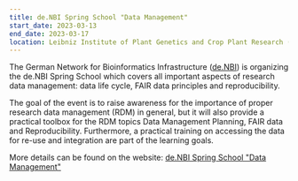 ```yaml
---
title: de.NBI Spring School "Data Management"
start_date: 2023-03-13
end_date: 2023-03-17
location: Leibniz Institute of Plant Genetics and Crop Plant Research (IPK), Gatersleben, Germany
---
```


The German Network for Bioinformatics Infrastructure ([de.NBI](https://www.denbi.de)) is organizing the de.NBI Spring School which covers all important aspects 
of research data management: data life cycle, FAIR data principles and reproducibility. 

The goal of the event is to raise awareness for the importance of proper research data management (RDM) in general, but it will also provide a practical toolbox for the RDM topics Data Management Planning, FAIR data and Reproducibility. Furthermore, a practical training on accessing the data for re-use and integration are part of the learning goals.

More details can be found on the website: [de.NBI Spring School "Data Management"](https://www.denbi.de/news1/1521-de-nbi-spring-school-on-data-management-2)
